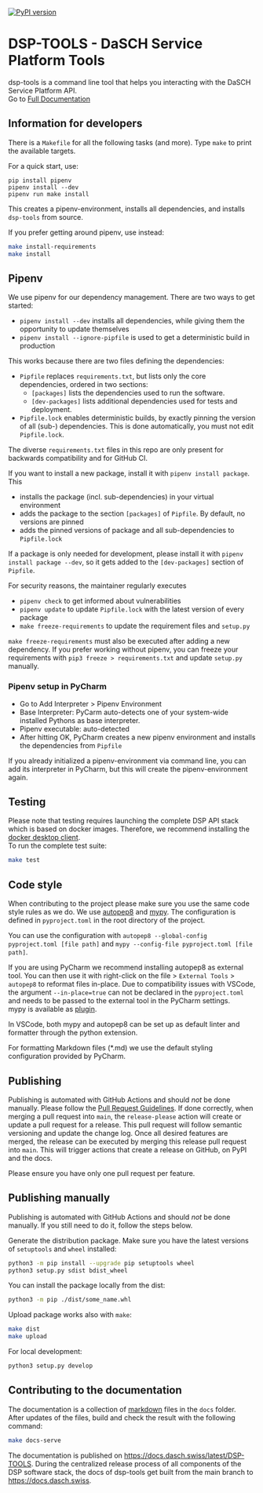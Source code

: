 [![PyPI version](https://badge.fury.io/py/dsp-tools.svg)](https://badge.fury.io/py/dsp-tools)

# DSP-TOOLS - DaSCH Service Platform Tools
dsp-tools is a command line tool that helps you interacting with the DaSCH Service Platform API.  
Go to [Full Documentation](https://docs.dasch.swiss/latest/DSP-TOOLS)

## Information for developers
There is a `Makefile` for all the following tasks (and more). Type `make` to print the available targets. 

For a quick start, use: 
```
pip install pipenv
pipenv install --dev
pipenv run make install
```

This creates a pipenv-environment, installs all dependencies, and installs `dsp-tools` from source.

If you prefer getting around pipenv, use instead:
```bash
make install-requirements
make install
```

## Pipenv
We use pipenv for our dependency management. There are two ways to get started:
 - `pipenv install --dev` installs all dependencies, while giving them the opportunity to update themselves
 - `pipenv install --ignore-pipfile` is used to get a deterministic build in production

This works because there are two files defining the dependencies:
 - `Pipfile` replaces `requirements.txt`, but lists only the core dependencies, ordered in two sections:
   - `[packages]` lists the dependencies used to run the software.
   - `[dev-packages]` lists additional dependencies used for tests and deployment.
 - `Pipfile.lock` enables deterministic builds, by exactly pinning the version of all (sub-) dependencies. 
   This is done automatically, you must not edit `Pipfile.lock`.

The diverse `requirements.txt` files in this repo are only present for backwards compatibility
and for GitHub CI.

If you want to install a new package, install it with `pipenv install package`. This 
 - installs the package (incl. sub-dependencies) in your virtual environment
 - adds the package to the section `[packages]` of `Pipfile`. By default, no versions are pinned
 - adds the pinned versions of package and all sub-dependencies to `Pipfile.lock`

If a package is only needed for development, please install it with `pipenv install package --dev`,
so it gets added to the `[dev-packages]` section of `Pipfile`.

For security reasons, the maintainer regularly executes
 - `pipenv check` to get informed about vulnerabilities
 - `pipenv update` to update `Pipfile.lock` with the latest version of every package
 - `make freeze-requirements` to update the requirement files and `setup.py`

`make freeze-requirements` must also be executed after adding a new dependency. If you prefer working 
without pipenv, you can freeze your requirements with `pip3 freeze > requirements.txt` and update `setup.py`
manually.

### Pipenv setup in PyCharm
 - Go to Add Interpreter > Pipenv Environment
 - Base Interpreter: PyCarm auto-detects one of your system-wide installed Pythons as base interpreter. 
 - Pipenv executable: auto-detected
 - After hitting OK, PyCharm creates a new pipenv environment and installs the dependencies from `Pipfile`

If you already initialized a pipenv-environment via command line, you can add its interpreter in PyCharm,
but this will create the pipenv-environment again.

## Testing
Please note that testing requires launching the complete DSP API stack which is based on docker images. 
Therefore, we recommend installing the [docker desktop client](https://www.docker.com/products).  
To run the complete test suite:
```bash
make test
```

## Code style
When contributing to the project please make sure you use the same code style rules as we do. We use
[autopep8](https://pypi.org/project/autopep8/) and [mypy](https://pypi.org/project/mypy/). The 
configuration is defined in `pyproject.toml` in the root directory of the project.

You can use the configuration with `autopep8 --global-config pyproject.toml [file path]` and 
`mypy --config-file pyproject.toml [file path]`.

If you are using PyCharm we recommend installing autopep8 as external tool. You can then use it with 
right-click on the file > `External Tools` > `autopep8` to reformat files in-place. Due to compatibility 
issues with VSCode, the argument  `--in-place=true` can not be declared in the `pyproject.toml` and 
needs to be passed to the external tool in the PyCharm settings.  
mypy is available as [plugin](https://plugins.jetbrains.com/plugin/11086-mypy).

In VSCode, both mypy and autopep8 can be set up as default linter and formatter through the python extension.

For formatting Markdown files (*.md) we use the default styling configuration provided by PyCharm.

## Publishing
Publishing is automated with GitHub Actions and should _not_ be done manually. Please follow the
[Pull Request Guidelines](https://docs.dasch.swiss/latest/developers/dsp/contribution/#pull-request-guidelines). If done
correctly, when merging a pull request into `main`, the `release-please` action will create or update a pull request for
a release. This pull request will follow semantic versioning and update the change log. Once all desired features are
merged, the release can be executed by merging this release pull request into `main`. This will trigger actions that
create a release on GitHub, on PyPI and the docs.

Please ensure you have only one pull request per feature.

## Publishing manually
Publishing is automated with GitHub Actions and should _not_ be done manually. If you still need to do it, follow the
steps below.

Generate the distribution package. Make sure you have the latest versions of `setuptools` and `wheel` installed:

```bash
python3 -m pip install --upgrade pip setuptools wheel
python3 setup.py sdist bdist_wheel
```

You can install the package locally from the dist:

```bash
python3 -m pip ./dist/some_name.whl
```

Upload package works also with `make`:

```bash
make dist
make upload
```

For local development:

```bash
python3 setup.py develop
```

## Contributing to the documentation
The documentation is a collection of [markdown](https://en.wikipedia.org/wiki/Markdown) files in the `docs` folder.  
After updates of the files, build and check the result with the following command:

```bash
make docs-serve 
```

The documentation is published on https://docs.dasch.swiss/latest/DSP-TOOLS. During the centralized release process of all
components of the DSP software stack, the docs of dsp-tools get built from the main branch to https://docs.dasch.swiss.
